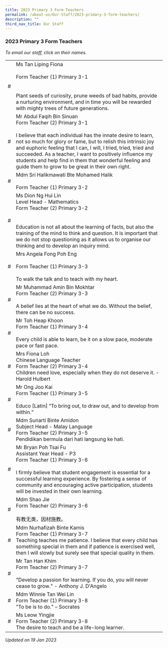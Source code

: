 ```yaml
---
title: 2023 Primary 3 Form Teachers
permalink: /about-us/Our-Staff/2023-primary-3-form-teachers/
description: ""
third_nav_title: Our Staff
---
```

### 2023 Primary 3 Form Teachers

*To email our staff, click on their names.*

|  |  |
|---|---|
| # | Ms Tan Liping Fiona<br><br>Form Teacher (1) Primary 3-1<br><br><br>Plant seeds of curiosity, prune weeds of bad habits, provide a nurturing environment, and in time you will be rewarded with mighty trees of future generations. |
| # | Mr Abdul Faqih Bin Sinuan<br>Form Teacher (2) Primary 3-1<br><br>I believe that each individual has the innate desire to learn, not so much for glory or fame, but to relish this intrinsic joy and euphoric feeling that I can, I will, I tried, tried, tried and succeeded. As a teacher, I want to positively influence my students and help find in them that wonderful feeling and guide them to grow to be great in their own right. |
| # | Mdm Sri Halikmawati Bte Mohamed Halik<br><br>Form Teacher (1) Primary 3-2    |
| # | Ms Dion Ng Hui Lin<br>Level Head - Mathematics<br>Form Teacher (2) Primary 3-2<br><br><br>Education is not all about the learning of facts, but also the training of the mind to think and question. It is important that we do not stop questioning as it allows us to organise our thinking and to develop an inquiry mind. |
| # | Mrs Angela Fong Poh Eng<br><br>Form Teacher (1) Primary 3-3<br><br>To walk the talk and to teach with my heart. |
| # | Mr Muhammad Amin Bin Mokhtar<br>Form Teacher (2) Primary 3-3<br><br>A belief lies at the heart of what we do. Without the belief, there can be no success. |
| # | Mr Toh Heap Khoon<br>Form Teacher (1) Primary 3-4<br><br>Every child is able to learn, be it on a slow pace, moderate pace or fast pace.  |
| # | Mrs Fiona Loh<br>Chinese Language Teacher<br>Form Teacher (2) Primary 3-4<br>Children need love, especially when they do not deserve it. - Harold Hulbert |
| # | Mr Ong Joo Kai<br>Form Teacher (1) Primary 3-5<br><br>Educo [Latin] “To bring out, to draw out, and to develop from within.”  |
| # | Mdm Sunarti Binte Amidon<br>Subject Head - Malay Language<br>Form Teacher (2) Primary 3-5<br>Pendidikan bermula dari hati langsung ke hati.  |
| # | Mr Bryan Poh Tsai Fu <br>Assistant Year Head - P3<br>Form Teacher (1) Primary 3-6<br><br>I firmly believe that student engagement is essential for a successful learning experience. By fostering a sense of community and encouraging active participation, students will be invested in their own learning. |
| # | Mdm Shao Jie<br>Form Teacher (2) Primary 3-6<br><br>有教无类，因材施教。 |
| # | Mdm Nurhafizah Binte Kamis<br>Form Teacher (1) Primary 3-7<br>Teaching teaches me patience. I believe that every child has something special in them and if patience is exercised well, then I will slowly but surely see that special quality in them. |
| # | Mr Tan Han Khim<br>Form Teacher (2) Primary 3-7<br><br>"Develop a passion for learning. If you do, you will never cease to grow." - Anthony J. D'Angelo  |
| # | Mdm Winnie Tan Wei Lin<br>Form Teacher (1) Primary 3-8<br>"To be is to do." – Socrates |
| #  | Ms Leow Yingjie<br>Form Teacher (2) Primary 3-8<br>The desire to teach and be a life-long learner.  |

*Updated on 19 Jan 2023*
